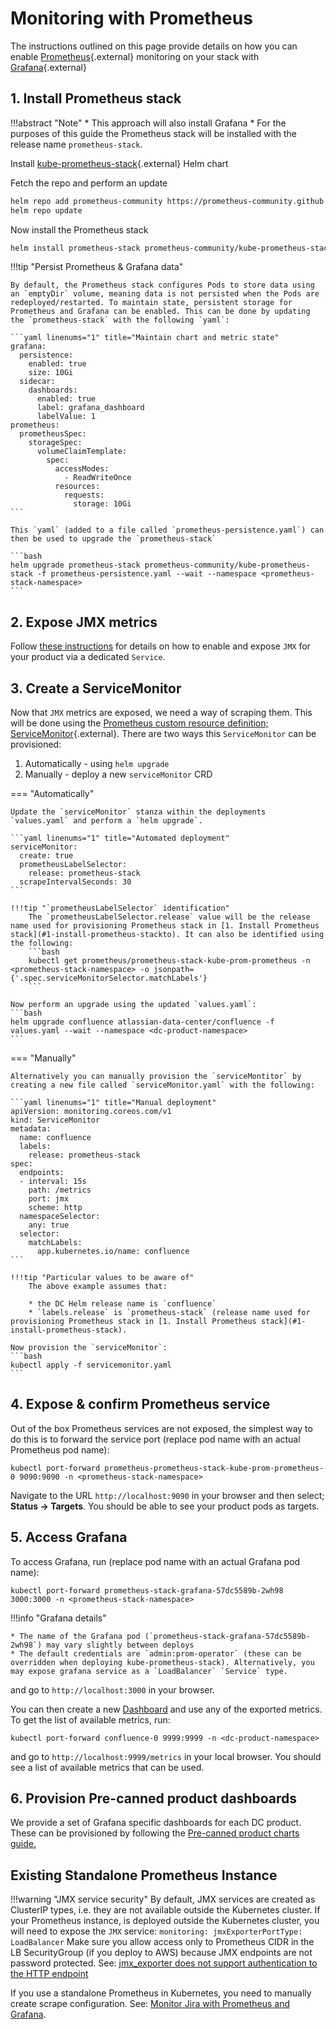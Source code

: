 # Monitoring with Prometheus

The instructions outlined on this page provide details on how you can enable [Prometheus](https://prometheus.io/){.external} monitoring on your stack with [Grafana](https://grafana.com/){.external}

## 1. Install Prometheus stack

!!!abstract "Note"
    * This approach will also install Grafana
    * For the purposes of this guide the Prometheus stack will be installed with the release name `prometheus-stack`.

Install [kube-prometheus-stack](https://github.com/prometheus-community/helm-charts/tree/main/charts/kube-prometheus-stack){.external} Helm chart

Fetch the repo and perform an update
```bash
helm repo add prometheus-community https://prometheus-community.github.io/helm-charts
helm repo update
```
Now install the Prometheus stack
```bash
helm install prometheus-stack prometheus-community/kube-prometheus-stack
```

!!!tip "Persist Prometheus & Grafana data"

    By default, the Prometheus stack configures Pods to store data using an `emptyDir` volume, meaning data is not persisted when the Pods are redeployed/restarted. To maintain state, persistent storage for Prometheus and Grafana can be enabled. This can be done by updating the `prometheus-stack` with the following `yaml`:
    
    ```yaml linenums="1" title="Maintain chart and metric state"
    grafana:
      persistence:
        enabled: true
        size: 10Gi
      sidecar:
        dashboards:
          enabled: true
          label: grafana_dashboard
          labelValue: 1
    prometheus:
      prometheusSpec:
        storageSpec:
          volumeClaimTemplate:
            spec:
              accessModes:
                - ReadWriteOnce
              resources:
                requests:
                  storage: 10Gi
    ```

    This `yaml` (added to a file called `prometheus-persistence.yaml`) can then be used to upgrade the `prometheus-stack`

    ```bash
    helm upgrade prometheus-stack prometheus-community/kube-prometheus-stack -f prometheus-persistence.yaml --wait --namespace <prometheus-stack-namespace> 
    ```
    

## 2. Expose JMX metrics

Follow [these instructions](../OPERATION.md#expose-jmx-metrics) for details on how to enable and expose `JMX` for your product via a dedicated `Service`. 


## 3. Create a ServiceMonitor
    
Now that `JMX` metrics are exposed, we need a way of scraping them. This will be done using the [Prometheus custom resource definition; ServiceMonitor](https://github.com/prometheus-operator/prometheus-operator/tree/e1ed82c75b05d3579f2349369b6077b4c0b9b4f8#customresourcedefinitions){.external}. There are two ways this `ServiceMonitor` can be provisioned:

1. Automatically - using `helm upgrade`
2. Manually - deploy a new `serviceMonitor` CRD

=== "Automatically"

    Update the `serviceMonitor` stanza within the deployments `values.yaml` and perform a `helm upgrade`.
    
    ```yaml linenums="1" title="Automated deployment"
    serviceMonitor:
      create: true
      prometheusLabelSelector:
        release: prometheus-stack
      scrapeIntervalSeconds: 30
    ```

    !!!tip "`prometheusLabelSelector` identification"
        The `prometheusLabelSelector.release` value will be the release name used for provisioning Prometheus stack in [1. Install Prometheus stack](#1-install-prometheus-stackto). It can also be identified using the following:
        ```bash
        kubectl get prometheus/prometheus-stack-kube-prom-prometheus -n <prometheus-stack-namespace> -o jsonpath={'.spec.serviceMonitorSelector.matchLabels'}
        ```

    Now perform an upgrade using the updated `values.yaml`:
    ```bash
    helm upgrade confluence atlassian-data-center/confluence -f values.yaml --wait --namespace <dc-product-namespace>
    ```

=== "Manually"

    Alternatively you can manually provision the `serviceMontitor` by creating a new file called `serviceMonitor.yaml` with the following:
    
    ```yaml linenums="1" title="Manual deployment"
    apiVersion: monitoring.coreos.com/v1
    kind: ServiceMonitor
    metadata:
      name: confluence
      labels:
        release: prometheus-stack
    spec:
      endpoints:
      - interval: 15s
        path: /metrics
        port: jmx
        scheme: http
      namespaceSelector:
        any: true
      selector:
        matchLabels:
          app.kubernetes.io/name: confluence
    ```

    !!!tip "Particular values to be aware of"
        The above example assumes that:

        * the DC Helm release name is `confluence`
        * `labels.release` is `prometheus-stack` (release name used for provisioning Prometheus stack in [1. Install Prometheus stack](#1-install-prometheus-stack).
    
    Now provision the `serviceMonitor`:
    ```bash
    kubectl apply -f servicemonitor.yaml
    ```

## 4. Expose & confirm Prometheus service
Out of the box Prometheus services are not exposed, the simplest way to do this is to forward the service port (replace pod name with an actual Prometheus pod name):
```
kubectl port-forward prometheus-prometheus-stack-kube-prom-prometheus-0 9090:9090 -n <prometheus-stack-namespace>
```

Navigate to the URL `http://localhost:9090` in your browser and then select; **Status -> Targets**. You should be able to see your product pods as targets.


## 5. Access Grafana

To access Grafana, run (replace pod name with an actual Grafana pod name):

```
kubectl port-forward prometheus-stack-grafana-57dc5589b-2wh98 3000:3000 -n <prometheus-stack-namespace>
```

!!!info "Grafana details"

    * The name of the Grafana pod (`prometheus-stack-grafana-57dc5589b-2wh98`) may vary slightly between deploys
    * The default credentials are `admin:prom-operator` (these can be overridden when deploying kube-prometheus-stack). Alternatively, you may expose grafana service as a `LoadBalancer` `Service` type.

and go to `http://localhost:3000` in your browser.

You can then create a new [Dashboard](https://grafana.com/docs/grafana/latest/dashboards/) and use any of the exported metrics. To get the list of available metrics, run:

```
kubectl port-forward confluence-0 9999:9999 -n <dc-product-namespace> 
``` 

and go to `http://localhost:9999/metrics` in your local browser. You should see a list of available metrics that can be used.

## 6. Provision Pre-canned product dashboards

We provide a set of Grafana specific dashboards for each DC product. These can be provisioned by following the [Pre-canned product charts guide.](PRE_CANNED_CHARTS.md)

## Existing Standalone Prometheus Instance

!!!warning "JMX service security"
    By default, JMX services are created as ClusterIP types, i.e. they are not available outside the Kubernetes cluster.
    If your Prometheus instance, is deployed outside the Kubernetes cluster, you will need to expose the `JMX` service:
    ```
    monitoring:
      jmxExporterPortType: LoadBalancer
    ``` 
    Make sure you allow access only to Prometheus CIDR in the LB SecurityGroup (if you deploy to AWS) because
    JMX endpoints are not password protected. See: [jmx_exporter does not support authentication to the HTTP endpoint](https://github.com/prometheus/jmx_exporter/issues/687)

If you use a standalone Prometheus in Kubernetes, you need to manually create scrape configuration. See: [Monitor Jira with Prometheus and Grafana](https://confluence.atlassian.com/adminjiraserver/monitor-jira-with-prometheus-and-grafana-1155466715.html).

